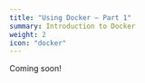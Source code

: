 ```yaml
---
title: "Using Docker – Part 1"
summary: Introduction to Docker
weight: 2
icon: "docker"
---
```


Coming soon!

